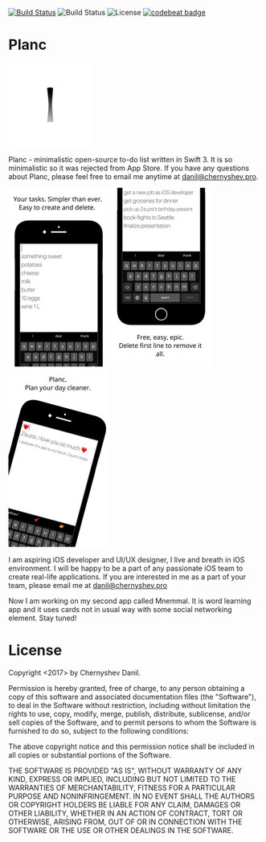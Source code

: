 [![Build Status](https://travis-ci.org/aerlinn13/planc.svg?branch=master)](https://travis-ci.org/aerlinn13/planc)
![Build Status](https://img.shields.io/badge/lang-swift-orange.svg)
![License](https://img.shields.io/badge/license-MIT-blue.svg)
[![codebeat badge](https://codebeat.co/badges/50aa9729-a259-464b-b0d4-3de03563cc6a)](https://codebeat.co/projects/github-com-aerlinn13-planc-master)

# Planc
![alt text](Assets.xcassets/AppIcon.appiconset/Icon-App-83.5x83.5@2x.png "screenshot")

Planc - minimalistic open-source to-do list written in Swift 3. It is so minimalistic so it was rejected from App Store. 
If you have any questions about Planc, please feel free to email me anytime at danil@chernyshev.pro.

![alt text](screenshots/1.png "screenshot")
![alt text](screenshots/2.png "screenshot")
![alt text](screenshots/3.png "screenshot")


I am aspiring iOS developer and UI/UX designer, I live and breath in iOS environment. I will be happy to be a part of any passionate iOS team 
to create real-life applications. If you are interested in me as a part of your team, please email me at danil@chernyshev.pro

Now I am working on my second app called Mnemmal. It is word learning app and it uses cards not in usual way with some social networking element.
Stay tuned!

# License

Copyright <2017> by Chernyshev Danil.

Permission is hereby granted, free of charge, to any person obtaining a copy of this software and associated documentation files (the "Software"), to deal in the Software without restriction, including without limitation the rights to use, copy, modify, merge, publish, distribute, sublicense, and/or sell copies of the Software, and to permit persons to whom the Software is furnished to do so, subject to the following conditions:

The above copyright notice and this permission notice shall be included in all copies or substantial portions of the Software.

THE SOFTWARE IS PROVIDED "AS IS", WITHOUT WARRANTY OF ANY KIND, EXPRESS OR IMPLIED, INCLUDING BUT NOT LIMITED TO THE WARRANTIES OF MERCHANTABILITY, FITNESS FOR A PARTICULAR PURPOSE AND NONINFRINGEMENT. IN NO EVENT SHALL THE AUTHORS OR COPYRIGHT HOLDERS BE LIABLE FOR ANY CLAIM, DAMAGES OR OTHER LIABILITY, WHETHER IN AN ACTION OF CONTRACT, TORT OR OTHERWISE, ARISING FROM, OUT OF OR IN CONNECTION WITH THE SOFTWARE OR THE USE OR OTHER DEALINGS IN THE SOFTWARE.
